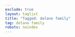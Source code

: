 ```yaml
---
exclude: true
layout: taglist
title: "Tagged: delano family"
tag: delano family
robots: noindex
---
```

